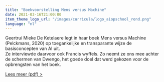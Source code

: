```yaml
---
title: "Boekvoorstelling Mens versus Machine"
date: 2021-03-16T21:00:00
item_theme_logo_url: "/images/curricula/logo_aiopschool_rond.png"
language: "nl"
---
```

Geertrui Mieke De Ketelaere legt in haar boek Mens versus Machine (Pelckmans, 2020) op toegankelijke en transparante wijze de basisconcepten van AI uit. <br>
Ze interviewde daarvoor ook Francis wyffels. Zo neemt ze ons mee achter de schermen van Dwengo, het goede doel dat werd gekozen voor de opbrengsten van het boek.

[Lees meer (pdf) >](/assets/files/aiopschool/2020-11_interviewMensVsMachine.pdf)

